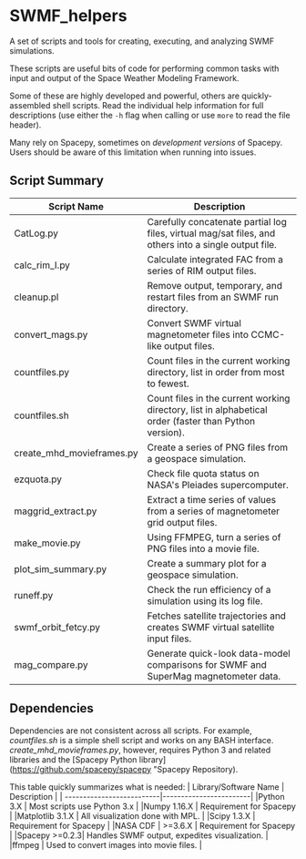 # SWMF_helpers
A set of scripts and tools for creating, executing, and analyzing SWMF simulations.

These scripts are useful bits of code for performing common tasks with input
and output of the Space Weather Modeling Framework.

Some of these are highly developed and powerful, others are quickly-assembled
shell scripts.  Read the individual help information for full descriptions
(use either the `-h` flag when calling or use `more` to read the file header).

Many rely on Spacepy, sometimes on *development versions* of Spacepy.
Users should be aware of this limitation when running into issues.

## Script Summary

| Script Name | Description |
| --------------------------|------------------------|
| CatLog.py   | Carefully concatenate partial log files, virtual mag/sat files, and others into a single output file.  |
| calc_rim_I.py | Calculate integrated FAC from a series of RIM output files. |
| cleanup.pl | Remove output, temporary, and restart files from an SWMF run directory. |
| convert_mags.py | Convert SWMF virtual magnetometer files into CCMC-like output files. |
| countfiles.py | Count files in the current working directory, list in order from most to fewest. |
| countfiles.sh | Count files in the current working directory, list in alphabetical order (faster than Python version). |
| create_mhd_movieframes.py | Create a series of PNG files from a geospace simulation. |
| ezquota.py | Check file quota status on NASA's Pleiades supercomputer. |
| maggrid_extract.py | Extract a time series of values from a series of magnetometer grid output files. |
| make_movie.py | Using FFMPEG, turn a series of PNG files into a movie file.
| plot_sim_summary.py | Create a summary plot for a geospace simulation. |
| runeff.py | Check the run efficiency of a simulation using its log file. |
| swmf_orbit_fetcy.py | Fetches satellite trajectories and creates SWMF virtual satellite input files. |
| mag_compare.py | Generate quick-look data-model comparisons for SWMF and SuperMag magnetometer data. |

## Dependencies
Dependencies are not consistent across all scripts.  For example,
*countfiles.sh* is a simple shell script and works on any BASH interface.
*create_mhd_movieframes.py*, however, requires Python 3 and related libraries
and the [Spacepy Python library](https://github.com/spacepy/spacepy
"Spacepy Repository).

This table quickly summarizes what is needed:
| Library/Software Name | Description |
| --------------------------|------------------------|
|Python 3.X  | Most scripts use Python 3.x |
|Numpy  1.16.X | Requirement for Spacepy |
|Matplotlib 3.1.X | All visualization done with MPL. |
|Scipy 1.3.X | Requirement for Spacepy |
|NASA CDF | >=3.6.X | Requirement for Spacepy |
|Spacepy >=0.2.3| Handles SWMF output, expedites visualization. |
|ffmpeg | Used to convert images into movie files. |
